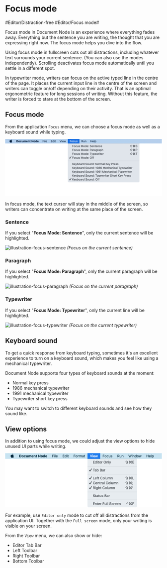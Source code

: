 # Focus mode

#Editor/Distraction-free #Editor/Focus mode# 

Focus mode in Document Node is an experience where everything fades away. Everything but the sentence you are writing, the thought that you are expressing right now. The focus mode helps you dive into the flow.

Using focus mode in fullscreen cuts out all distractions, including whatever text surrounds your current sentence. (You can also use the modes independently). Scrolling deactivates focus mode automatically until you settle in a different spot.

In typewriter mode, writers can focus on the active typed line in the centre of the page. It places the current input line in the centre of the screen and writers can toggle on/off depending on their activity. That is an optimal ergonometric feature for long sessions of writing. Without this feature, the writer is forced to stare at the bottom of the screen.

## Focus mode

From the application `Focus` menu, we can choose a focus mode as well as a keyboard sound while typing.

![screen-menu-focus](screen-menu-focus.png)

In focus mode, the text cursor will stay in the middle of the screen, so writers can concentrate on writing at the same place of the screen.

### Sentence

If you select "**Focus Mode: Sentence**", only the current sentence will be highlighted.

![illustration-focus-sentence](https://blog.documentnode.io/illustration-focus-sentence.gif)
*(Focus on the current sentence)*

### Paragraph

If you select "**Focus Mode: Paragraph**", only the current paragraph will be highlighted.

![illustration-focus-paragraph](https://blog.documentnode.io/illustration-focus-paragraph.gif)
*(Focus on the current paragraph)*

### Typewriter

If you select "**Focus Mode: Typewriter**", only the current line will be highlighted.

![illustration-focus-typewriter](https://blog.documentnode.io/illustration-focus-typewriter.gif)
*(Focus on the current typewriter)*

## Keyboard sound

To get a quick response from keyboard typing, sometimes it's an excellent experience to turn on a keyboard sound, which makes you feel like using a mechanical typewriter.

Document Node supports four types of keyboard sounds at the moment:

* Normal key press
* 1986 mechanical typewriter
* 1991 mechanical typewriter
* Typewriter short key press

You may want to switch to different keyboard sounds and see how they sound like.

## View options

In addition to using focus mode, we could adjust the view options to hide unused UI parts while writing.

![screen-menu-view](screen-menu-view.png)

For example, use `Editor only` mode to cut off all distractions from the application UI. Together with the `Full screen` mode, only your writing is visible on your screen.

From the `View` menu, we can also show or hide:

* Editor Tab Bar
* Left Toolbar
* Right Toolbar
* Bottom Toolbar

